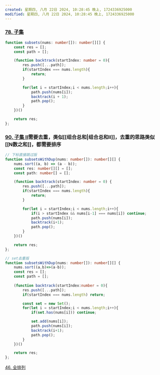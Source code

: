 ```yaml
---
created: 星期四, 八月 22日 2024, 10:28:45 晚上, 1724336925000
modified: 星期四, 八月 22日 2024, 10:28:45 晚上, 1724336925000
---
```



### [78. 子集](https://leetcode.cn/problems/subsets/)
```typescript
function subsets(nums: number[]): number[][] {
    const res = [];
    const path = [];

    (function backtrack(startIndex: number = 0){
        res.push([...path]);
        if(startIndex === nums.length){
            return;
        }

        for(let i = startIndex;i < nums.length;i++){
            path.push(nums[i]);
            backtrack(i + 1);
            path.pop();
        }
    })()

    return res;
};
```



### [90. 子集 II](https://leetcode.cn/problems/subsets-ii/)需要去重，类似[[组合总和|组合总和II]]，去重的思路类似[[N数之和]]，**都需要排序**

```typescript
// 下标直接跳过版
function subsetsWithDup(nums: number[]): number[][] {
    nums.sort((a, b) => (a - b));
    const res: number[][] = [];
    const path: number[] = [];

    (function backtrack(startIndex: number = 0) {
        res.push([...path]);
        if(startIndex === nums.length){
            return;
        }

        for(let i = startIndex;i < nums.length;i++){
            if(i > startIndex && nums[i-1] === nums[i]) continue;
            path.push(nums[i]);
            backtrack(i+1);
            path.pop();
        }
    })()

    return res;
};
```

```typescript
// set去重版
function subsetsWithDup(nums: number[]): number[][] {
    nums.sort((a,b)=>(a-b));
    const res = [];
    const path = [];
    
    (function backtrack(startIndex:number = 0){
        res.push([...path]);
        if(startIndex === nums.length) return;

        const set = new Set();
        for(let i = startIndex;i < nums.length;i++){
            if(set.has(nums[i])) continue;

            set.add(nums[i]);
            path.push(nums[i]);
            backtrack(i+1);
            path.pop();
        }
    })()

    return res;
};
```


[46. 全排列](https://leetcode.cn/problems/permutations/)